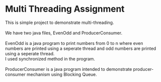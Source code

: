 # Multi Threading Assignment
This is simple project to demonstrate multi-threading.<br><br>
We have two java files, EvenOdd and ProducerConsumer.<br><br>
EvenOdd is a java program to print numbers from 0 to n where even numbers are printed using a seperate thread and odd numbers are printed using a seperate thread.<br>
I used synchronized method in the program.<br><br>
ProducerConsumer is a java program intended to demonstrate producer-consumer mechanism using Blocking Queue.<br><br><br>
